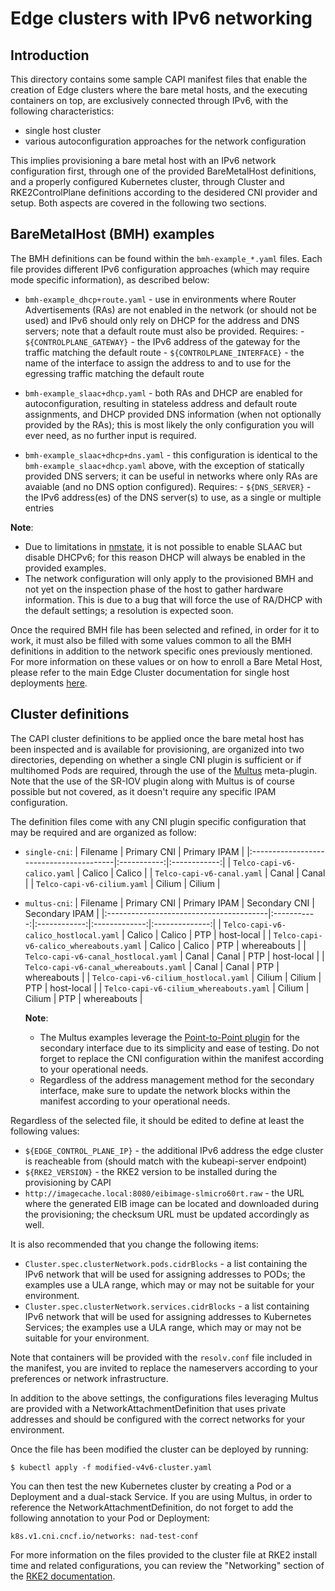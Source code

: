 # Edge clusters with IPv6 networking

## Introduction

This directory contains some sample CAPI manifest files that enable the creation of Edge clusters where the bare metal hosts, and the executing containers on top, are exclusively connected through IPv6, with the following characteristics:
- single host cluster
- various autoconfiguration approaches for the network configuration

This implies provisioning a bare metal host with an IPv6 network configuration first, through one of the provided BareMetalHost definitions, and a properly configured Kubernetes cluster, through Cluster and RKE2ControlPlane definitions according to the desidered CNI provider and setup. Both aspects are covered in the following two sections.


## BareMetalHost (BMH) examples

The BMH definitions can be found within the `bmh-example_*.yaml` files. Each file provides different IPv6 configuration approaches (which may require mode specific information), as described below:

- `bmh-example_dhcp+route.yaml` - use in environments where Router Advertisements (RAs) are not enabled in the network (or should not be used) and IPv6 should only rely on DHCP for the address and DNS servers; note that a default route must also be provided.
    Requires:
        - `${CONTROLPLANE_GATEWAY}` - the IPv6 address of the gateway for the traffic matching the default route
        - `${CONTROLPLANE_INTERFACE}` - the name of the interface to assign the address to and to use for the egressing traffic matching the default route

- `bmh-example_slaac+dhcp.yaml` - both RAs and DHCP are enabled for autoconfiguration, resulting in stateless address and default route assignments, and DHCP provided DNS information (when not optionally provided by the RAs); this is most likely the only configuration you will ever need, as no further input is required.

- `bmh-example_slaac+dhcp+dns.yaml` - this configuration is identical to the `bmh-example_slaac+dhcp.yaml` above, with the exception of statically provided DNS servers; it can be useful in networks where only RAs are avaiable (and no DNS option configured).
     Requires:
         - `${DNS_SERVER}` - the IPv6 address(es) of the DNS server(s) to use, as a single or multiple entries

**Note**:
 * Due to limitations in [nmstate](https://nmstate.io/devel/yaml_api.html#ipv6-autoconf), it is not possible to enable SLAAC but disable DHCPv6; for this reason DHCP will always be enabled in the provided examples.
 * The network configuration will only apply to the provisioned BMH and not yet on the inspection phase of the host to gather hardware information. This is due to a bug that will force the use of RA/DHCP with the default settings; a resolution is expected soon.

Once the required BMH file has been selected and refined, in order for it to work, it must also be filled with some values common to all the BMH definitions in addition to the network specific ones previously mentioned. For more information on these values or on how to enroll a Bare Metal Host, please refer to the main Edge Cluster documentation for single host deployments [here](https://github.com/suse-edge/atip/tree/main/telco-examples/edge-clusters#example-1---deploy-a-single-node-edge-cluster-with-the-image-generated-and-telco-profiles).


## Cluster definitions

The CAPI cluster definitions to be applied once the bare metal host has been inspected and is available for provisioning, are organized into two directories, depending on whether a single CNI plugin is sufficient or if multihomed Pods are required, through the use of the [Multus](https://github.com/k8snetworkplumbingwg/multus-cni) meta-plugin. Note that the use of the SR-IOV plugin along with Multus is of course possible but not covered, as it doesn't require any specific IPAM configuration.

The definition files come with any CNI plugin specific configuration that may be required and are organized as follow:

- `single-cni`:
    | Filename                                | Primary CNI | Primary IPAM |
    |:----------------------------------------|:-----------:|:------------:|
    | `Telco-capi-v6-calico.yaml`             |    Calico   |    Calico    |
    | `Telco-capi-v6-canal.yaml`              |    Canal    |     Canal    |
    | `Telco-capi-v6-cilium.yaml`             |    Cilium   |    Cilium    |

- `multus-cni`:
    | Filename                                | Primary CNI | Primary IPAM | Secondary CNI | Secondary IPAM |
    |:----------------------------------------|:-----------:|:------------:|:-------------:|:--------------:|
    | `Telco-capi-v6-calico_hostlocal.yaml`   |    Calico   |    Calico    |      PTP      |   host-local   |
    | `Telco-capi-v6-calico_whereabouts.yaml` |    Calico   |    Calico    |      PTP      |   whereabouts  |
    | `Telco-capi-v6-canal_hostlocal.yaml`    |    Canal    |     Canal    |      PTP      |   host-local   |
    | `Telco-capi-v6-canal_whereabouts.yaml`  |    Canal    |     Canal    |      PTP      |   whereabouts  |
    | `Telco-capi-v6-cilium_hostlocal.yaml`   |    Cilium   |    Cilium    |      PTP      |   host-local   |
    | `Telco-capi-v6-cilium_whereabouts.yaml` |    Cilium   |    Cilium    |      PTP      |   whereabouts  |

    **Note**:
    * The Multus examples leverage the [Point-to-Point plugin](https://www.cni.dev/plugins/current/main/ptp/) for the secondary interface due to its simplicity and ease of testing. Do not forget to replace the CNI configuration within the manifest according to your operational needs.
    * Regardless of the address management method for the secondary interface, make sure to update the network blocks within the manifest according to your operational needs.

Regardless of the selected file, it should be edited to define at least the following values:
- `${EDGE_CONTROL_PLANE_IP}` - the additional IPv6 address the edge cluster is reacheable from (should match with the kubeapi-server endpoint)
- `${RKE2_VERSION}` - the RKE2 version to be installed during the provisioning by CAPI
- `http://imagecache.local:8080/eibimage-slmicro60rt.raw` - the URL where the generated EIB image can be located and downloaded during the provisioning; the checksum URL must be updated accordingly as well.

It is also recommended that you change the following items:
- `Cluster.spec.clusterNetwork.pods.cidrBlocks` - a list containing the IPv6 network that will be used for assigning addresses to PODs; the examples use a ULA range, which may or may not be suitable for your environment.
- `Cluster.spec.clusterNetwork.services.cidrBlocks` - a list containing IPv6 network that will be used for assigning addresses to Kubernetes Services; the examples use a ULA range, which may or may not be suitable for your environment.

Note that containers will be provided with the `resolv.conf` file included in the manifest, you are invited to replace the nameservers according to your preferences or network infrastructure.

In addition to the above settings, the configurations files leveraging Multus are provided with a NetworkAttachmentDefinition that uses private addresses and should be configured with the correct networks for your environment.

Once the file has been modified the cluster can be deployed by running:

`$ kubectl apply -f modified-v4v6-cluster.yaml`

You can then test the new Kubernetes cluster by creating a Pod or a Deployment and a dual-stack Service. If you are using Multus, in order to reference the NetworkAttachmentDefinition, do not forget to add the following annotation to your Pod or Deployment:

`k8s.v1.cni.cncf.io/networks: nad-test-conf`

For more information on the files provided to the cluster file at RKE2 install time and related configurations, you can review the "Networking" section of the [RKE2 documentation](https://docs.rke2.io/networking/basic_network_options?CNIplugin=Canal+CNI+plugin#dual-stack-configuration).
